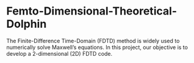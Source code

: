 # Femto-Dimensional-Theoretical-Dolphin
The Finite-Difference Time-Domain (FDTD) method is widely used to numerically solve Maxwell’s equations. In this project, our objective is to develop a 2-dimensional (2D) FDTD code.
